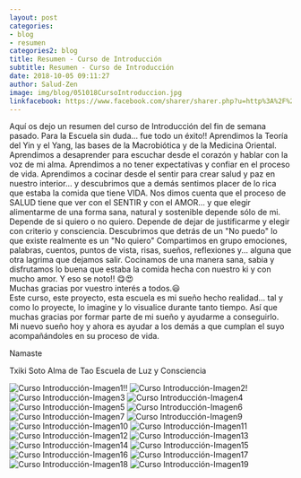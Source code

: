 ```yaml
---
layout: post
categories:
- blog
- resumen
categories2: blog
title: Resumen - Curso de Introducción
subtitle: Resumen - Curso de Introducción
date: 2018-10-05 09:11:27
author: Salud-Zen
image: img/blog/051018CursoIntroduccion.jpg
linkfacebook: https://www.facebook.com/sharer/sharer.php?u=http%3A%2F%2Fwww.salud-zen.com%2Fblog%2F2018%2F10%2F05%2FCursos-ResumenIntroduccion.html&amp;src=sdkpreparse
---
```

Aquí os dejo un resumen del curso de Introducción del fin de semana pasado.
Para la Escuela sin duda... fue todo un éxito!!
Aprendimos la Teoría del Yin y el Yang, las bases de la Macrobiótica y de la Medicina Oriental.
Aprendimos a desaprender para escuchar desde el corazón y hablar con la voz de mi alma.
Aprendimos a no tener expectativas y confiar en el proceso de vida.
Aprendimos a cocinar desde el sentir para crear salud y paz en nuestro interior... y descubrimos que a demás sentimos placer de lo rica que estaba la comida que tiene VIDA.
Nos dimos cuenta que el proceso de SALUD tiene que ver con el SENTIR y con el AMOR... y que elegir alimentarme de una forma sana, natural y sostenible depende sólo de mi. Depende de si quiero o no quiero. Depende de dejar de justificarme y elegir con criterio y consciencia.
Descubrimos que detrás de un "No puedo" lo que existe realmente es un "No quiero"
Compartimos en grupo emociones, palabras, cuentos, puntos de vista, risas, sueños, reflexiones y... alguna que otra lagrima que dejamos salir.
Cocinamos de una manera sana, sabia y disfrutamos lo buena que estaba la comida hecha con nuestro ki y con mucho amor. Y eso se noto!! 😋😍  
Muchas gracias por vuestro interés a todos.😃  
Este curso, este proyecto, esta escuela es mi sueño hecho realidad... tal y como lo proyecte, lo imagine y lo visualice durante tanto tiempo. Así que muchas gracias por formar parte de mi sueño y ayudarme a conseguirlo.  
Mi nuevo sueño hoy y ahora es ayudar a los demás a que cumplan el suyo acompañándoles en su proceso de vida.

Namaste  

Txiki Soto
Alma de Tao
Escuela de Luz y Consciencia


![Curso Introducción-Imagen1!!][img1]
![Curso Introducción-Imagen2!][img2]
![Curso Introducción-Imagen3][img3]
![Curso Introducción-Imagen4][img4]
![Curso Introducción-Imagen5][img5]
![Curso Introducción-Imagen6][img6]
![Curso Introducción-Imagen7][img7]
![Curso Introducción-Imagen9][img9]
![Curso Introducción-Imagen10][img10]
![Curso Introducción-Imagen11][img11]
![Curso Introducción-Imagen12][img12]
![Curso Introducción-Imagen13][img13]
![Curso Introducción-Imagen14][img14]
![Curso Introducción-Imagen15][img15]
![Curso Introducción-Imagen16][img16]
![Curso Introducción-Imagen17][img17]
![Curso Introducción-Imagen18][img18]
![Curso Introducción-Imagen19][img19]



[img1]: {{site.url}}{{site.baseurl}}/img/blog/051018CursoIntroduccion_1.jpg

[img2]: {{site.url}}{{site.baseurl}}/img/blog/051018CursoIntroduccion_2.jpg

[img3]:{{site.url}}{{site.baseurl}}/img/blog/051018CursoIntroduccion_3.jpg
[img4]:{{site.url}}{{site.baseurl}}/img/blog/051018CursoIntroduccion_4.jpg
[img5]:{{site.url}}{{site.baseurl}}/img/blog/051018CursoIntroduccion_5.jpg  
[img6]:{{site.url}}{{site.baseurl}}/img/blog/051018CursoIntroduccion_6.jpg
[img7]:{{site.url}}{{site.baseurl}}/img/blog/051018CursoIntroduccion_7.jpg

[img9]:{{site.url}}{{site.baseurl}}/img/blog/051018CursoIntroduccion_9.jpg
[img10]:{{site.url}}{{site.baseurl}}/img/blog/051018CursoIntroduccion_10.jpg
[img11]:{{site.url}}{{site.baseurl}}/img/blog/051018CursoIntroduccion_11.jpg
[img12]:{{site.url}}{{site.baseurl}}/img/blog/051018CursoIntroduccion_12.jpg
[img13]:{{site.url}}{{site.baseurl}}/img/blog/051018CursoIntroduccion_13.jpg
[img14]:{{site.url}}{{site.baseurl}}/img/blog/051018CursoIntroduccion_14.jpg
[img15]:{{site.url}}{{site.baseurl}}/img/blog/051018CursoIntroduccion_15.jpg
[img16]:{{site.url}}{{site.baseurl}}/img/blog/051018CursoIntroduccion_16.jpg
[img17]:{{site.url}}{{site.baseurl}}/img/blog/051018CursoIntroduccion_17.jpg
[img18]:{{site.url}}{{site.baseurl}}/img/blog/051018CursoIntroduccion_18.jpg
[img19]:{{site.url}}{{site.baseurl}}/img/blog/051018CursoIntroduccion_19.jpg
